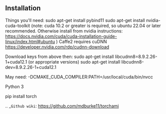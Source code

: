 
Installation
------------

Things you'll need:
sudo apt-get install pybind11
sudo apt-get install nvidia-cuda-toolkit
(note: cuda 10.2 or greater is required, so ubuntu 22.04 or later recommended.  Otherwise install from nvidia instructions: https://docs.nvidia.com/cuda/cuda-installation-guide-linux/index.html#ubuntu )
Caffe2 requires cuDNN https://developer.nvidia.com/rdp/cudnn-download

Download keys from above then:
sudo apt-get install libcudnn8=8.9.2.26-1+cuda12.1            (or appropriate versions)
sudo apt-get install libcudnn8-dev=8.9.2.26-1+cuda12.1


May need: -DCMAKE_CUDA_COMPILER:PATH=/usr/local/cuda/bin/nvcc
          

Python 3

pip install torch 



	
	
.. _`Github wiki`: https://github.com/mdburke11/torchami